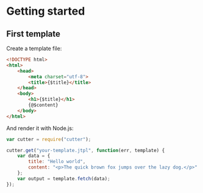 Getting started
===================

First template
--------------------


Create a template file:

```html
<!DOCTYPE html>
<html>
    <head>
        <meta charset="utf-8">
        <title>{$title}</title>
    </head>
    <body>
        <h1>{$title}</h1>
        {@$content}
    </body>
</html>
```

And render it with Node.js:

```javascript
var cutter = require("cutter");

cutter.get("your-template.jtpl", function(err, template) {
    var data = { 
        title: "Hello world",
        content: "<p>The quick brown fox jumps over the lazy dog.</p>"
    };
    var output = template.fetch(data);
});
```
